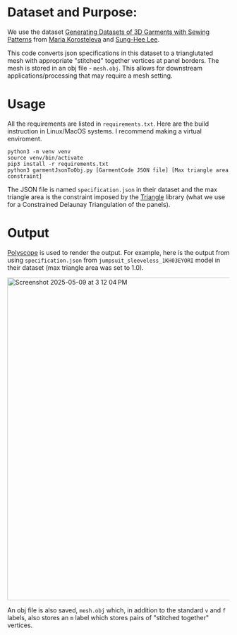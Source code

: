 # Dataset and Purpose: 

We use the dataset [Generating Datasets of 3D Garments with Sewing Patterns](https://zenodo.org/records/5267549) from [Maria Korosteleva](https://korosteleva.com/) and [Sung-Hee Lee](https://lava.kaist.ac.kr/?page_id=41).

This code converts json specifications in this dataset to a trianglutated mesh with appropriate "stitched" together vertices at panel borders. The mesh is stored in an obj file - `mesh.obj`. This allows for downstream applications/processing that may require a mesh setting. 

# Usage 

All the requirements are listed in `requirements.txt`. Here are the build instruction in Linux/MacOS systems. I recommend making a virtual enviroment. 

```
python3 -m venv venv
source venv/bin/activate
pip3 install -r requirements.txt
python3 garmentJsonToObj.py [GarmentCode JSON file] [Max triangle area constraint]
```

The JSON file is named `specification.json` in their dataset and the max triangle area is the constraint imposed by the [Triangle](https://www.cs.cmu.edu/~quake/triangle.switch.html) library (what we use for a Constrained Delaunay Triangulation of the panels).

# Output 

[Polyscope](https://polyscope.run/) is used to render the output. For example, here is the output from using `specification.json` from `jumpsuit_sleeveless_1KH03EYORI` model in their dataset (max triangle area was set to 1.0).

<img width="731" alt="Screenshot 2025-05-09 at 3 12 04 PM" src="https://github.com/user-attachments/assets/dc30cf65-c07e-4106-86c9-e861ec3d9d0e" />



An obj file is also saved, `mesh.obj` which, in addition to the standard `v` and `f` labels, also stores an `m` label which stores pairs of "stitched together" vertices. 
